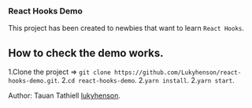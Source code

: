 ### React Hooks Demo

This project has been created to newbies that want to learn `React Hooks`.

## How to check the demo works.

1.Clone the project => `git clone https://github.com/Lukyhenson/react-hooks-demo.git`.
2.`cd react-hooks-demo`.
2.`yarn install`.
2.`yarn start`.

Author: Tauan Tathiell [lukyhenson](https://github.com/Lukyhenson).
